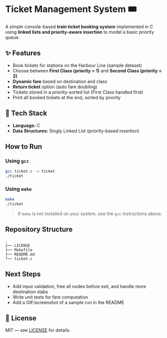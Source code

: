# Ticket Management System 🎟️

A simple console-based **train ticket booking system** implemented in C using **linked lists and priority-aware insertion** to model a basic priority queue.

## ✨ Features
- Book tickets for stations on the Harbour Line (sample dataset)
- Choose between **First Class (priority = 1)** and **Second Class (priority = 2)**
- **Dynamic fare** based on destination and class
- **Return ticket** option (auto fare doubling)
- Tickets stored in a priority-sorted list (First Class handled first)
- Print all booked tickets at the end, sorted by priority

## 🧰 Tech Stack
- **Language:** C
- **Data Structures:** Singly Linked List (priority-based insertion)

##  How to Run

### Using `gcc`
```bash
gcc ticket.c -o ticket
./ticket
```

### Using `make`
```bash
make
./ticket
```

> If `make` is not installed on your system, use the `gcc` instructions above.

## Repository Structure
```
.
├── LICENSE
├── Makefile
├── README.md
└── ticket.c
```

## Next Steps 
- Add input validation, free all nodes before exit, and handle more destination slabs
- Write unit tests for fare computation
- Add a GIF/screenshot of a sample run in the README

## 📝 License
MIT — see [LICENSE](./LICENSE) for details.
